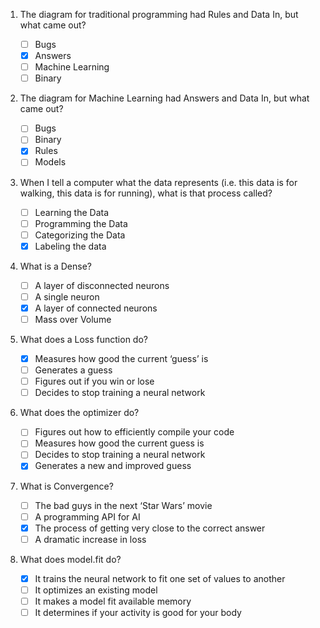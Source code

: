 1.  The diagram for traditional programming had Rules and Data In, but what came out?

    - [ ] Bugs
    - [x] Answers
    - [ ] Machine Learning
    - [ ] Binary

2.  The diagram for Machine Learning had Answers and Data In, but what came out?

    - [ ] Bugs
    - [ ] Binary
    - [x] Rules
    - [ ] Models

3.  When I tell a computer what the data represents (i.e. this data is for walking, this data is for running), what is that process called?

    - [ ] Learning the Data
    - [ ] Programming the Data
    - [ ] Categorizing the Data
    - [x] Labeling the data

4.  What is a Dense?

    - [ ] A layer of disconnected neurons
    - [ ] A single neuron
    - [x] A layer of connected neurons
    - [ ] Mass over Volume

5.  What does a Loss function do?

    - [x] Measures how good the current ‘guess’ is
    - [ ] Generates a guess
    - [ ] Figures out if you win or lose
    - [ ] Decides to stop training a neural network

6.  What does the optimizer do?

    - [ ] Figures out how to efficiently compile your code
    - [ ] Measures how good the current guess is
    - [ ] Decides to stop training a neural network
    - [x] Generates a new and improved guess

7.  What is Convergence?

    - [ ] The bad guys in the next ‘Star Wars’ movie
    - [ ] A programming API for AI
    - [x] The process of getting very close to the correct answer
    - [ ] A dramatic increase in loss

8.  What does model.fit do?

    - [x] It trains the neural network to fit one set of values to another
    - [ ] It optimizes an existing model
    - [ ] It makes a model fit available memory
    - [ ] It determines if your activity is good for your body